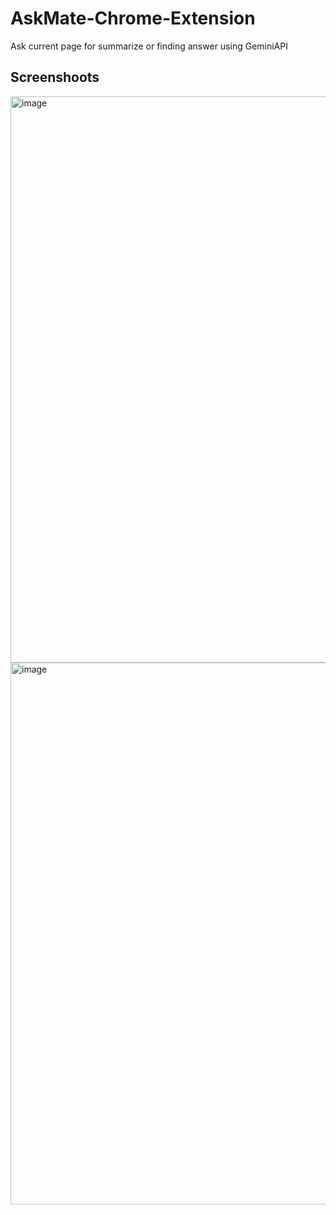 # AskMate-Chrome-Extension
Ask current page for summarize or finding answer using GeminiAPI

## Screenshoots
<img width="1469" height="906" alt="image" src="https://github.com/user-attachments/assets/ca9e9a97-67f3-4720-bab0-b0fe3a4f6ee0" />
<img width="1277" height="867" alt="image" src="https://github.com/user-attachments/assets/4ac55985-5284-45b6-88c8-e64bed7aec41" />
